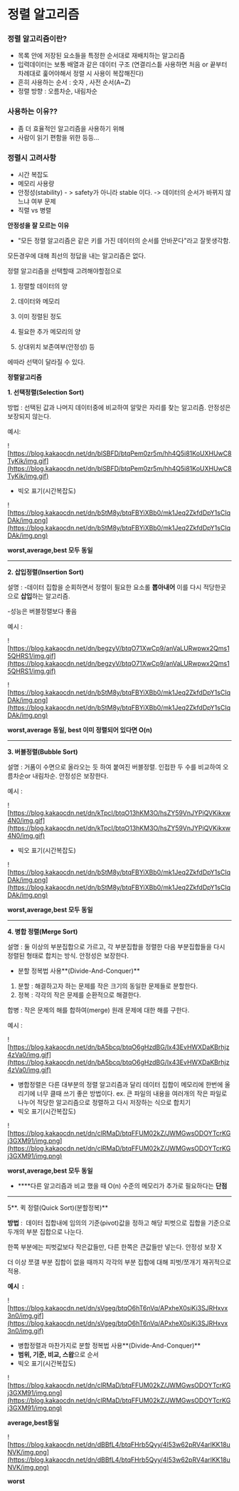 # 정렬 알고리즘

### 정렬 알고리즘이란?

- 목록 안에 저장된 요소들을 특정한 순서대로 재배치하는 알고리즘
- 입력데이터는 보통 배열과 같은 데이터 구조 (연결리스틑 사용하면 처음 or 끝부터 차례대로 훑어야해서 정렬 시 사용이 복잡해진다)
- 흔히 사용하는 순서 : 숫자 , 사전 순서(A~Z)
- 정렬 방향 : 오름차순, 내림차순

### 사용하는 이유??

- 좀 더 효율적인 알고리즘을 사용하기 위해
- 사람이 읽기 편함을 위한 등등...

### 정렬시 고려사항

- 시간 복잡도
- 메모리 사용량
- 안정성(stability) - > safety가 아니라 stable 이다. -> 데이터의 순서가 바뀌지 않느냐 여부 문제
- 직렬 vs 병렬

**안정성을 잘 모르는 이유**

- "모든 정렬 알고리즘은 같은 키를 가진 데이터의 순서를 안바꾼다"라고 잘못생각함.

모든경우에 대해 최선의 정답을 내는 알고리즘은 없다.

정렬 알고리즘을 선택할때 고려해야할점으로

1. 정렬할 데이터의 양

2. 데이터와 메모리

3. 이미 정렬된 정도

4. 필요한 추가 메모리의 양

5. 상대위치 보존여부(안정성) 등

에따라 선택이 달라질 수 있다.

**정렬알고리즘** 

**1. 선택정렬(Selection Sort)**

방법 : 선택된 값과 나머지 데이터중에 비교하여 알맞은 자리를 찾는 알고리즘. 안정성은 보장되지 않는다.

예시:

![https://blog.kakaocdn.net/dn/blSBFD/btqPem0zr5m/hh4Q5i81KoUXHUwC8TyKik/img.gif](https://blog.kakaocdn.net/dn/blSBFD/btqPem0zr5m/hh4Q5i81KoUXHUwC8TyKik/img.gif)

- 빅오 표기(시간복잡도)

![https://blog.kakaocdn.net/dn/bStM8y/btqFBYiXBb0/mk1Jeq2ZkfdDpY1sCIqDAk/img.png](https://blog.kakaocdn.net/dn/bStM8y/btqFBYiXBb0/mk1Jeq2ZkfdDpY1sCIqDAk/img.png)

**worst,average,best 모두 동일**

---

**2. 삽입정렬(Insertion Sort)**

설명 : -데이터 집합을 순회하면서 정렬이 필요한 요소롤 **뽑아내어** 이를 다시 적당한곳으로 **삽입**하는 알고리즘.

-성능은 버블정렬보다 좋음

예시 :

![https://blog.kakaocdn.net/dn/begzyV/btqO71XwCp9/anVaLURwpwx2Qms15QHRS1/img.gif](https://blog.kakaocdn.net/dn/begzyV/btqO71XwCp9/anVaLURwpwx2Qms15QHRS1/img.gif)

![https://blog.kakaocdn.net/dn/bStM8y/btqFBYiXBb0/mk1Jeq2ZkfdDpY1sCIqDAk/img.png](https://blog.kakaocdn.net/dn/bStM8y/btqFBYiXBb0/mk1Jeq2ZkfdDpY1sCIqDAk/img.png)

**worst,average 동일, best 이미 정렬되어 있다면 O(n)**

---

**3. 버블정렬(Bubble Sort)**

설명 : 거품이 수면으로 올라오는 듯 하여 붙여진 버블정렬. 인접한 두 수를 비교하여 오름차순or 내림차순. 안정성은 보장한다.

예시 :

![https://blog.kakaocdn.net/dn/kTpcI/btqO13hKM3O/hsZY59VnJYPiQVKikxw4N0/img.gif](https://blog.kakaocdn.net/dn/kTpcI/btqO13hKM3O/hsZY59VnJYPiQVKikxw4N0/img.gif)

- 빅오 표기(시간복잡도)

![https://blog.kakaocdn.net/dn/bStM8y/btqFBYiXBb0/mk1Jeq2ZkfdDpY1sCIqDAk/img.png](https://blog.kakaocdn.net/dn/bStM8y/btqFBYiXBb0/mk1Jeq2ZkfdDpY1sCIqDAk/img.png)

**worst,average,best 모두 동일**

---

**4. 병합 정렬(Merge Sort)**

설명 : 둘 이상의 부분집합으로 가르고, 각 부분집합을 정렬한 다음 부분집합들을 다시 정렬된 형태로 합치는 방식. 안정성은 보장한다.

- 분할 정복법 사용**(Divide-And-Conquer)**
1. 분할 : 해결하고자 하는 문제를 작은 크기의 동일한 문제들로 분할한다.
2. 정복 : 각각의 작은 문제를 순환적으로 해결한다.

합병 : 작은 문제의 해를 합하여(merge) 원래 문제에 대한 해를 구한다.

예시 :

![https://blog.kakaocdn.net/dn/bA5bcq/btqO6gHzdBG/lx43EvHWXDaKBrhjz4zVa0/img.gif](https://blog.kakaocdn.net/dn/bA5bcq/btqO6gHzdBG/lx43EvHWXDaKBrhjz4zVa0/img.gif)

- 병합정렬은 다른 대부분의 정렬 알고리즘과 달리 데이터 집합이 메모리에 한번에 올리기에 너무 클때 쓰기 좋은 방법이다. ex. 큰 파일의 내용을 여러개의 작은 파일로 나누어 적당한 알고리즘으로 정렬하고 다시 저장하는 식으로 합치기
- 빅오 표기(시간복잡도)

![https://blog.kakaocdn.net/dn/clRMaD/btqFFUM02kZ/JWMGwsODOYTcrKGj3GXM91/img.png](https://blog.kakaocdn.net/dn/clRMaD/btqFFUM02kZ/JWMGwsODOYTcrKGj3GXM91/img.png)

**worst,average,best 모두 동일**

- ****다른 알고리즘과 비교 했을 때 O(n) 수준의 메모리가 추가로 필요하다는 **단점**

---

5**. 퀵 정렬(Quick Sort)(분할정복)**

**방법** :  데이터 집합내에 임의의 기준(pivot)값을 정하고 해당 피벗으로 집합을 기준으로 두개의 부분 집합으로 나눈다.

한쪽 부분에는 피벗값보다 작은값들만, 다른 한쪽은 큰값들만 넣는다. 안정성 보장 X

더 이상 쪼갤 부분 집합이 없을 때까지 각각의 부분 집합에 대해 피벗/쪼개기 재귀적으로 적용.

**예시  :**

![https://blog.kakaocdn.net/dn/sVgeg/btqO6hT6nVq/APxheX0siKi3SJRHxvx3n0/img.gif](https://blog.kakaocdn.net/dn/sVgeg/btqO6hT6nVq/APxheX0siKi3SJRHxvx3n0/img.gif)

- 병합정렬과 마찬가지로 분할 정복법 사용**(Divide-And-Conquer)**
- **범위, 기준, 비교, 스왑**으로 순서
- 빅오 표기(시간복잡도)

![https://blog.kakaocdn.net/dn/clRMaD/btqFFUM02kZ/JWMGwsODOYTcrKGj3GXM91/img.png](https://blog.kakaocdn.net/dn/clRMaD/btqFFUM02kZ/JWMGwsODOYTcrKGj3GXM91/img.png)

**average,best동일**

![https://blog.kakaocdn.net/dn/dBBfL4/btqFHrb5Qyy/4l53w62pRV4arlKK18uNVK/img.png](https://blog.kakaocdn.net/dn/dBBfL4/btqFHrb5Qyy/4l53w62pRV4arlKK18uNVK/img.png)

**worst**